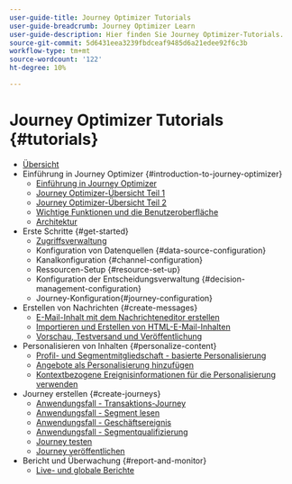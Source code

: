 ```yaml
---
user-guide-title: Journey Optimizer Tutorials
user-guide-breadcrumb: Journey Optimizer Learn
user-guide-description: Hier finden Sie Journey Optimizer-Tutorials.
source-git-commit: 5d6431eea3239fbdceaf9485d6a21edee92f6c3b
workflow-type: tm+mt
source-wordcount: '122'
ht-degree: 10%

---
```



# Journey Optimizer Tutorials {#tutorials}

+ [Übersicht](/help/overview.md)
+ Einführung in Journey Optimizer {#introduction-to-journey-optimizer}
   + [Einführung in Journey Optimizer](/help/introduction/introduction.md)
   + [Journey Optimizer-Übersicht Teil 1](/help/introduction/journey-optimizer-overview-part-1.md)
   + [Journey Optimizer-Übersicht Teil 2](/help/introduction/journey-optimizer-overview-part-2.md)
   + [Wichtige Funktionen und die Benutzeroberfläche](/help/introduction/key-capabilities-and-user-interface.md)
   + [Architektur](/help/introduction/architecture.md)
+ Erste Schritte {#get-started}
   + [Zugriffsverwaltung ](/help/set-up-access/access-management.md)
   + Konfiguration von Datenquellen {#data-source-configuration}
   + Kanalkonfiguration {#channel-configuration}
   + Ressourcen-Setup {#resource-set-up}
   + Konfiguration der Entscheidungsverwaltung {#decision-management-configuration}
   + Journey-Konfiguration{#journey-configuration}
+ Erstellen von Nachrichten {#create-messages}
   + [E-Mail-Inhalt mit dem Nachrichteneditor erstellen](/help/create-messages/create-email-content-with-the-message-editor.md)
   + [Importieren und Erstellen von HTML-E-Mail-Inhalten](/help/create-messages/import-and-author-html-email-content.md)
   + [Vorschau, Testversand und Veröffentlichung](/help/create-messages/preview-proof-and-publish.md)
+ Personalisieren von Inhalten {#personalize-content}
   + [Profil- und Segmentmitgliedschaft - basierte Personalisierung](/help/personalize-content/profile-and-segment-membership-based-personalization.md)
   + [Angebote als Personalisierung hinzufügen](/help/personalize-content/add-offer-decisioning-to-messages.md)
   + [Kontextbezogene Ereignisinformationen für die Personalisierung verwenden](/help/personalize-content/use-contextual-event-information-for-personalization.md)
+ Journey erstellen {#create-journeys}
   + [Anwendungsfall - Transaktions-Journey](/help/create-journeys/use-case-transactional-journey.md)
   + [Anwendungsfall - Segment lesen](/help/create-journeys/use-case-read-segment.md)
   + [Anwendungsfall - Geschäftsereignis](/help/create-journeys/use-case-business-event.md)
   + [Anwendungsfall - Segmentqualifizierung](/help/create-journeys/use-case-read-segment-qualification.md)
   + [Journey testen](/help/create-journeys/test-a-journey.md)
   + [Journey veröffentlichen](/help/create-journeys/publish-a-journey.md)
+ Bericht und Überwachung {#report-and-monitor}
   + [Live- und globale Berichte](/help/report-and-monitor/live-and-global-reports.md)

